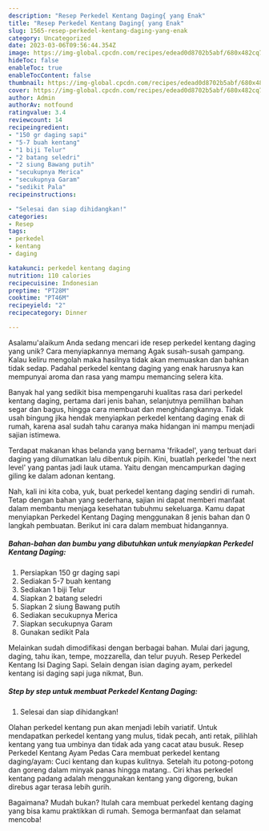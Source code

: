 ```yaml
---
description: "Resep Perkedel Kentang Daging{ yang Enak"
title: "Resep Perkedel Kentang Daging{ yang Enak"
slug: 1565-resep-perkedel-kentang-daging-yang-enak
category: Uncategorized
date: 2023-03-06T09:56:44.354Z
image: https://img-global.cpcdn.com/recipes/edead0d8702b5abf/680x482cq70/perkedel-kentang-daging-foto-resep-utama.jpg
hideToc: false
enableToc: true
enableTocContent: false
thumbnail: https://img-global.cpcdn.com/recipes/edead0d8702b5abf/680x482cq70/perkedel-kentang-daging-foto-resep-utama.jpg
cover: https://img-global.cpcdn.com/recipes/edead0d8702b5abf/680x482cq70/perkedel-kentang-daging-foto-resep-utama.jpg
author: Admin
authorAv: notfound
ratingvalue: 3.4
reviewcount: 14
recipeingredient:
- "150 gr daging sapi"
- "5-7 buah kentang"
- "1 biji Telur"
- "2 batang seledri"
- "2 siung Bawang putih"
- "secukupnya Merica"
- "secukupnya Garam"
- "sedikit Pala"
recipeinstructions:

- "Selesai dan siap dihidangkan!"
categories:
- Resep
tags:
- perkedel
- kentang
- daging

katakunci: perkedel kentang daging 
nutrition: 110 calories
recipecuisine: Indonesian
preptime: "PT28M"
cooktime: "PT46M"
recipeyield: "2"
recipecategory: Dinner

---
```



Asalamu'alaikum Anda sedang mencari ide resep perkedel kentang daging yang unik? Cara menyiapkannya memang Agak susah-susah gampang. Kalau keliru mengolah maka hasilnya tidak akan memuaskan dan bahkan tidak sedap. Padahal perkedel kentang daging yang enak harusnya kan mempunyai aroma dan rasa yang mampu memancing selera kita.


Banyak hal yang sedikit bisa mempengaruhi kualitas rasa dari perkedel kentang daging, pertama dari jenis bahan, selanjutnya pemilihan bahan segar dan bagus, hingga cara membuat dan menghidangkannya. Tidak usah bingung jika hendak menyiapkan perkedel kentang daging enak di rumah, karena asal sudah tahu caranya maka hidangan ini mampu menjadi sajian istimewa.

Terdapat makanan khas belanda yang bernama &#39;frikadel&#39;, yang terbuat dari daging yang dilumatkan lalu dibentuk pipih. Kini, buatlah perkedel &#39;the next level&#39; yang pantas jadi lauk utama. Yaitu dengan mencampurkan daging giling ke dalam adonan kentang.


Nah, kali ini kita coba, yuk, buat perkedel kentang daging sendiri di rumah. Tetap dengan bahan yang sederhana, sajian ini dapat memberi manfaat dalam membantu menjaga kesehatan tubuhmu sekeluarga. Kamu dapat menyiapkan Perkedel Kentang Daging menggunakan 8 jenis bahan dan 0 langkah pembuatan. Berikut ini cara dalam membuat hidangannya.

<!--inarticleads1-->

##### Bahan-bahan dan bumbu yang dibutuhkan untuk menyiapkan Perkedel Kentang Daging:

1. Persiapkan 150 gr daging sapi
1. Sediakan 5-7 buah kentang
1. Sediakan 1 biji Telur
1. Siapkan 2 batang seledri
1. Siapkan 2 siung Bawang putih
1. Sediakan secukupnya Merica
1. Siapkan secukupnya Garam
1. Gunakan sedikit Pala


Melainkan sudah dimodifikasi dengan berbagai bahan. Mulai dari jagung, daging, tahu ikan, tempe, mozzarella, dan telur puyuh. Resep Perkedel Kentang Isi Daging Sapi. Selain dengan isian daging ayam, perkedel kentang isi daging sapi juga nikmat, Bun. 

<!--inarticleads2-->

##### Step by step untuk membuat Perkedel Kentang Daging:


1. Selesai dan siap dihidangkan!

Olahan perkedel kentang pun akan menjadi lebih variatif. Untuk mendapatkan perkedel kentang yang mulus, tidak pecah, anti retak, pilihlah kentang yang tua umbinya dan tidak ada yang cacat atau busuk. Resep Perkedel Kentang Ayam Pedas Cara membuat perkedel kentang daging/ayam: Cuci kentang dan kupas kulitnya. Setelah itu potong-potong dan goreng dalam minyak panas hingga matang.. Ciri khas perkedel kentang padang adalah menggunakan kentang yang digoreng, bukan direbus agar terasa lebih gurih. 

Bagaimana? Mudah bukan? Itulah cara membuat perkedel kentang daging yang bisa kamu praktikkan di rumah. Semoga bermanfaat dan selamat mencoba!
